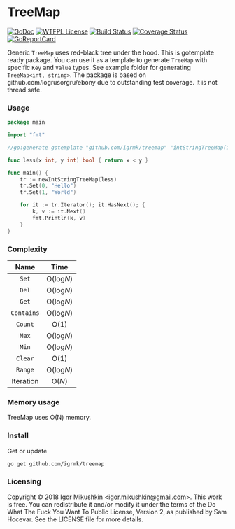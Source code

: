 TreeMap
=======

[![GoDoc](https://godoc.org/github.com/igrmk/treemap?status.svg)](https://godoc.org/github.com/igrmk/treemap)
[![WTFPL License](https://img.shields.io/badge/license-wtfpl-blue.svg)](http://www.wtfpl.net/about/)
[![Build Status](https://travis-ci.org/igrmk/treemap.svg?branch=master)](https://travis-ci.org/igrmk/treemap)
[![Coverage Status](https://coveralls.io/repos/igrmk/treemap/badge.svg?branch=master)](https://coveralls.io/r/igrmk/treemap?branch=master)
[![GoReportCard](http://goreportcard.com/badge/igrmk/treemap)](http://goreportcard.com/report/igrmk/treemap)

Generic `TreeMap` uses red-black tree under the hood.
This is gotemplate ready package.
You can use it as a template to generate `TreeMap` with specific `Key` and `Value` types.
See example folder for generating `TreeMap<int, string>`.
The package is based on github.com/logrusorgru/ebony due to outstanding test coverage.
It is not thread safe.

### Usage

```go
package main

import "fmt"

//go:generate gotemplate "github.com/igrmk/treemap" "intStringTreeMap(int, string)"

func less(x int, y int) bool { return x < y }

func main() {
	tr := newIntStringTreeMap(less)
	tr.Set(0, "Hello")
	tr.Set(1, "World")

	for it := tr.Iterator(); it.HasNext(); {
		k, v := it.Next()
		fmt.Println(k, v)
	}
}
```

### Complexity

| Name        | Time      |
|:-----------:|:---------:|
| `Set`       | O(log*N*) |
| `Del`       | O(log*N*) |
| `Get`       | O(log*N*) |
| `Contains`  | O(log*N*) |
| `Count`     | O(1)      |
| `Max`       | O(log*N*) |
| `Min`       | O(log*N*) |
| `Clear`     | O(1)      |
| `Range`     | O(log*N*) |
| Iteration   | O(*N*)    |

### Memory usage

TreeMap uses O(N) memory.

### Install

Get or update

```bash
go get github.com/igrmk/treemap
```

### Licensing

Copyright &copy; 2018 Igor Mikushkin &lt;igor.mikushkin@gmail.com&gt;.
This work is free. You can redistribute it and/or modify it under the
terms of the Do What The Fuck You Want To Public License, Version 2,
as published by Sam Hocevar. See the LICENSE file for more details.
